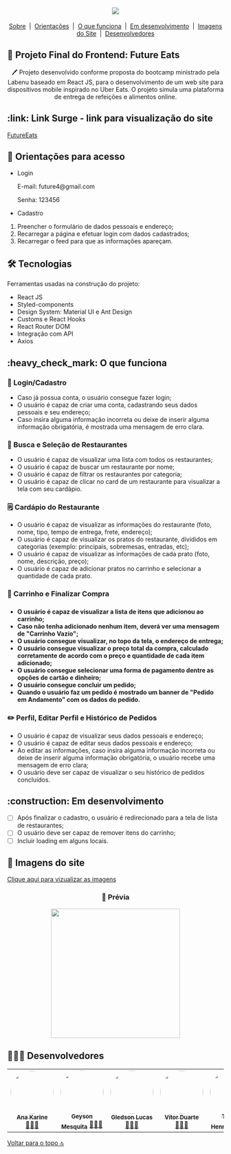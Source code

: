 <h1 id= "top" align="center"><img src="https://user-images.githubusercontent.com/94838711/159172619-1380f7fe-63a9-4756-ab53-fe4a4224695f.png" />
</h1>

<p align="center">
  <a href="#sobre">Sobre</a> &#xa0;|&#xa0; 
  <a href="#orientar">Orientações</a> &#xa0;|&#xa0; 
  <a href="#funciona">O que funciona</a> &#xa0;|&#xa0;
  <a href="#pendente">Em desenvolvimento</a> &#xa0;|&#xa0;
  <a href="#imagens">Imagens do Site</a>  &#xa0;|&#xa0;
  <a href="#desenvolvedores">Desenvolvedores</a> 
</p>

<h2 id="sobre">🍔 Projeto Final do Frontend: Future Eats </h2>

<p align="center">🖊️ Projeto desenvolvido conforme proposta do bootcamp ministrado pela Labenu baseado em React JS, para o desenvolvimento de um web site para dispositivos mobile inspirado no Uber Eats. O projeto simula uma plataforma de entrega de refeições e alimentos online. </p>

<h2 id="link">:link: Link Surge - link para visualização do site</h2>
 <a href="https://futureeats-lebefood4.surge.sh/">FutureEats</a>
 
 <h2 id="orientar">🚨 Orientações para acesso</h2>
 
* Login
  <p>E-mail: future4@gmail.com</p>
  <p>Senha: 123456</p>

* Cadastro

1. Preencher o formulário de dados pessoais e endereço;
2. Recarregar a página e efetuar login com dados cadastrados;
3. Recarregar o feed para que as informações apareçam.

<h2 id="tecnologias"> 🛠 Tecnologias </h2>

Ferramentas usadas na construção do projeto:

* React JS
* Styled-components
* Design System: Material UI e Ant Design
* Customs e React Hooks
* React Router DOM
* Integração com API
* Axios

<h2 id="funciona">:heavy_check_mark: O que funciona</h2>

<h3> 👤 Login/Cadastro</h3>

* Caso já possua conta, o usuário consegue fazer login;
* O usuário é capaz de criar uma conta, cadastrando seus dados pessoais e seu endereço;
* Caso insira alguma informação incorreta ou deixe de inserir alguma informação obrigatória, é mostrada uma mensagem de erro clara.

<h3>🔎 Busca e Seleção de Restaurantes</h3>

* O usuário é capaz de visualizar uma lista com todos os restaurantes;
* O usuário é capaz de buscar um restaurante por nome;
* O usuário é capaz de filtrar os restaurantes por categoria;
* O usuário é capaz de clicar no card de um restaurante para visualizar a tela com seu cardápio.

<h3>🗒️ Cardápio do Restaurante</h3>

* O usuário é capaz de visualizar as informações do restaurante (foto, nome, tipo, tempo de entrega, frete, endereço);
* O usuário é capaz de visualizar os pratos do restaurante, divididos em categorias (exemplo: principais, sobremesas, entradas, etc);
* O usuário é capaz de visualizar as informações de cada prato (foto, nome, descrição, preço);
* O usuário é capaz de adicionar pratos no carrinho e selecionar a quantidade de cada prato.

<h3>🛒 Carrinho e Finalizar Compra<h3> 

<h4>
  
* O usuário é capaz de visualizar a lista de itens que adicionou ao carrinho;
* Caso não tenha adicionado nenhum item, deverá ver uma mensagem de "Carrinho Vazio";
* O usuário consegue visualizar, no topo da tela, o endereço de entrega;
* O usuário consegue visualizar o preço total da compra, calculado corretamente de acordo com o preço e quantidade de cada item adicionado;
* O usuário consegue selecionar uma forma de pagamento dentre as opções de cartão e dinheiro;
* O usuário consegue concluir um pedido;
* Quando o usuário faz um pedido é mostrado um banner de "Pedido em Andamento" com os dados do pedido.

</h4>  
  
<h3>✏️ Perfil, Editar Perfil e Histórico de Pedidos</h3>
  
* O usuário é capaz de visualizar seus dados pessoais e endereço;
* O usuário é capaz de editar seus dados pessoais e endereço;
* Ao editar as informações, caso insira alguma informação incorreta ou deixe de inserir alguma informação obrigatória, o usuário recebe uma mensagem de erro clara;
* O usuário deve ser capaz de visualizar o seu histórico de pedidos concluídos.
 
<h2 id="pendente">:construction: Em desenvolvimento</h2>

- [ ] Após finalizar o cadastro, o usuário é redirecionado para a tela de lista de restaurantes;
- [ ] O usuário deve ser capaz de remover itens do carrinho;
- [ ] Incluir loading em alguns locais.

<h2 id ="imagens"> 📱 Imagens do site </h2>
<a href="https://drive.google.com/file/d/1ZaNKz8Bdem09uGE0vWjd0h-NxfzIjAPq/view?usp=sharing">Clique aqui para vizualizar as imagens</a>

<h3 align="center">👀 Prévia</h3>

  <p align="center">
  <img width="300" src="https://user-images.githubusercontent.com/94838711/159332264-73dd325a-ca20-4bbb-ace2-cca1e2bd0f66.gif"/>
  </p>

<h2 id="desenvolvedores">👷🏻‍♂ Desenvolvedores</h2>

<table> 
<tr>
 
 <td align="center"><a href="https://github.com/future4code/vaughan-Ana-Silva"><img style="border-radius: 50%" src="https://user-images.githubusercontent.com/94838711/158080211-ef52ad45-7600-4479-998b-f6c423de7576.png" width="100px" alt=""/>
 <br />
 <sub><b>Ana Karine</b></sub></a> <a href="https://github.com/future4code/vaughan-Ana-Silva">👩🏻‍💻</a></td>
  
  <td align="center"><a href="https://github.com/future4code/vaughan-Geyson-Sousa"><img style="border-radius: 50%" src="https://user-images.githubusercontent.com/94838711/158080839-3526a9ab-2ccf-4278-bd97-6e4f8c1a424d.png" width="100px" alt=""/>
 <br />
 <sub><b>Geyson Mesquita</b></sub></a> <a href="https://github.com/future4code/vaughan-Geyson-Sousa">👨🏽‍💻</a></td>
  
  <td align="center"><a href="https://github.com/future4code/vaughan-Gledson-Souto"><img style="border-radius: 50%" src="https://user-images.githubusercontent.com/94838711/158081019-60ba355e-131e-4b30-bf9f-c6ab73ea976c.png" width="100px" alt=""/>
 <br />
 <sub><b>Gledson Lucas</b></sub></a> <a href="https://github.com/future4code/vaughan-Gledson-Souto">🧑🏻‍💻</a></td>
  
  <td align="center"><a href="https://github.com/future4code/vaughan-Vitor-Passo"><img style="border-radius: 50%" src="https://user-images.githubusercontent.com/94838711/159173349-17f4949d-3ab8-415a-82ed-c9ee02ac986e.jpg" width="100px" alt=""/>
 <br />
 <sub><b>Vítor Duarte</b></sub></a> <a href="https://github.com/future4code/vaughan-Vitor-Passo">🧑🏻‍💻</a></td>
  
  <td align="center"><a href="https://github.com/future4code/vaughan-Thiago-Araujo"><img style="border-radius: 50%" src="https://user-images.githubusercontent.com/94838711/159173361-05ba2de1-4bb6-4fbe-8ee7-68aa4a4e2c27.jpg" width="100px" alt=""/>
 <br />
 <sub><b>Thiago Henrique</b></sub></a> <a href="https://github.com/future4code/vaughan-Thiago-Araujo">👨🏽‍💻</a></td>
  
</tr>
</table>

<a href="#top">Voltar para o topo 🔝</a>
